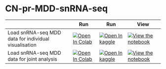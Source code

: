 # CN-pr-MDD-snRNA-seq

|                                                      | Run                                                                                                                                                                                                            | Run                                                                                                                                                                                                                                        | View                                                                                                                                                                                                                          |
| ---------------------------------------------------- | -------------------------------------------------------------------------------------------------------------------------------------------------------------------------------------------------------------- | ------------------------------------------------------------------------------------------------------------------------------------------------------------------------------------------------------------------------------------------ | ----------------------------------------------------------------------------------------------------------------------------------------------------------------------------------------------------------------------------- |
| Load snRNA-seq MDD data for individual visualisation | [![Open In Colab](https://colab.research.google.com/assets/colab-badge.svg)](https://colab.research.google.com/github/EugOT/CN-pr-MDD-snRNA-seq/blob/main/notebooks/load_snRNA-seq-MDD.ipynb)                  | [![Open In kaggle](https://kaggle.com/static/images/open-in-kaggle.svg)](https://kaggle.com/kernels/welcome?src=https://raw.githubusercontent.com/EugOT/CN-pr-MDD-snRNA-seq/blob/main/notebooks/load_snRNA-seq-MDD.ipynb)                  | [![View the notebook](https://img.shields.io/badge/render-nbviewer-orange.svg)](https://nbviewer.jupyter.org/github/EugOT/CN-pr-MDD-snRNA-seq/blob/main/notebooks/load_snRNA-seq-MDD.ipynb?flush_cache=true)                  |
| Load snRNA-seq MDD data for joint analysis           | [![Open In Colab](https://colab.research.google.com/assets/colab-badge.svg)](https://colab.research.google.com/github/EugOT/CN-pr-MDD-snRNA-seq/blob/main/notebooks/load_snRNA-seq-MDD-for-concatenated.ipynb) | [![Open In kaggle](https://kaggle.com/static/images/open-in-kaggle.svg)](https://kaggle.com/kernels/welcome?src=https://raw.githubusercontent.com/EugOT/CN-pr-MDD-snRNA-seq/blob/main/notebooks/load_snRNA-seq-MDD-for-concatenated.ipynb) | [![View the notebook](https://img.shields.io/badge/render-nbviewer-orange.svg)](https://nbviewer.jupyter.org/github/EugOT/CN-pr-MDD-snRNA-seq/blob/main/notebooks/load_snRNA-seq-MDD-for-concatenated.ipynb?flush_cache=true) |
